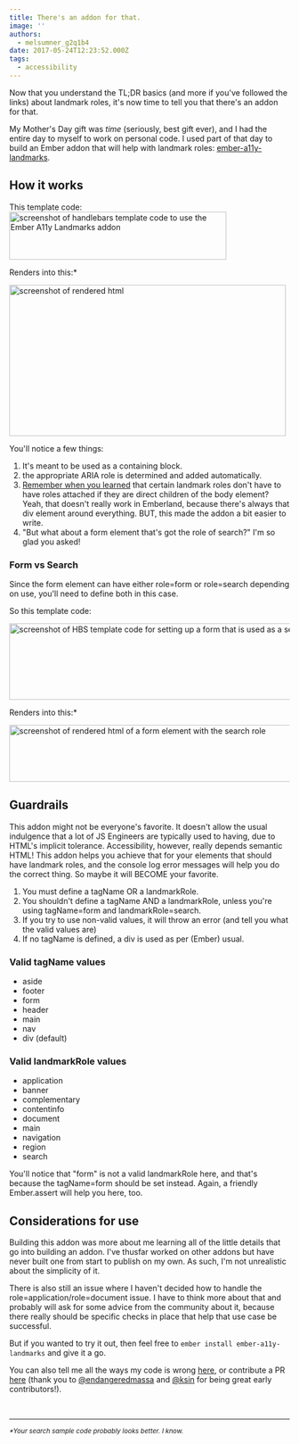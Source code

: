 ```yaml
---
title: There's an addon for that.
image: ''
authors:
  - melsumner_g2q1b4
date: 2017-05-24T12:23:52.000Z
tags:
  - accessibility
---
```

Now that you understand the TL;DR basics (and more if you've followed the links) about landmark roles, it's now time to tell you that there's an addon for that.

My Mother's Day gift was <em>time</em> (seriously, best gift ever), and I had the entire day to myself to work on personal code. I used part of that day to build an Ember addon that will help with landmark roles: <a href="https://github.com/MelSumner/ember-a11y-landmarks">ember-a11y-landmarks</a>.
<h2>How it works</h2>
This template code:

<img class="alignnone wp-image-431 size-full" src="http://melsumner.com/blog/wp-content/uploads/2018/03/a11y-landmark-code-sample-1.jpg" alt="screenshot of handlebars template code to use the Ember A11y Landmarks addon" width="390" height="86" />

Renders into this:*

<img class="alignnone wp-image-432 size-full" src="http://melsumner.com/blog/wp-content/uploads/2018/03/ember-a11y-landmarks-1.png" alt="screenshot of rendered html" width="497" height="271" />

You'll notice a few things:
<ol>
 	<li>It's meant to be used as a containing block.</li>
 	<li>the appropriate ARIA role is determined and added automatically.</li>
 	<li><a href="http://melsumner.com/blog/accessibility/understanding-structure-landmarks/">Remember when you learned</a> that certain landmark roles don't have to have roles attached if they are direct children of the body element? Yeah, that doesn't really work in Emberland, because there's always that div element around everything. BUT, this made the addon a bit easier to write.</li>
 	<li>"But what about a form element that's got the role of search?" I'm so glad you asked!</li>
</ol>
<h3>Form vs Search</h3>
Since the form element can have either role=form or role=search depending on use, you'll need to define both in this case.

So this template code:

<img class="alignnone size-full wp-image-424" src="http://melsumner.com/blog/wp-content/uploads/2018/03/a11y-landmark-form-code-sample.jpg" alt="screenshot of HBS template code for setting up a form that is used as a search" width="575" height="137" />

Renders into this:*

<img class="alignnone size-full wp-image-425" src="http://melsumner.com/blog/wp-content/uploads/2018/03/a11y-landmark-form-code-sample-rendered.jpg" alt="screenshot of rendered html of a form element with the search role" width="531" height="102" />
<h2>Guardrails</h2>
This addon might not be everyone's favorite. It doesn't allow the usual indulgence that a lot of JS Engineers are typically used to having, due to HTML's implicit tolerance. Accessibility, however, really depends semantic HTML! This addon helps you achieve that for your elements that should have landmark roles, and the console log error messages will help you do the correct thing. So maybe it will BECOME your favorite.
<ol>
 	<li>You must define a tagName OR a landmarkRole.</li>
 	<li>You shouldn't define a tagName AND a landmarkRole, unless you're using tagName=form and landmarkRole=search.</li>
 	<li>If you try to use non-valid values, it will throw an error (and tell you what the valid values are)</li>
 	<li>If no tagName is defined, a div is used as per (Ember) usual.</li>
</ol>
<h3>Valid tagName values</h3>
<ul>
 	<li>aside</li>
 	<li>footer</li>
 	<li>form</li>
 	<li>header</li>
 	<li>main</li>
 	<li>nav</li>
 	<li>div (default)</li>
</ul>
<h3>Valid landmarkRole values</h3>
<ul>
 	<li>application</li>
 	<li>banner</li>
 	<li>complementary</li>
 	<li>contentinfo</li>
 	<li>document</li>
 	<li>main</li>
 	<li>navigation</li>
 	<li>region</li>
 	<li>search</li>
</ul>
You'll notice that "form" is not a valid landmarkRole here, and that's because the tagName=form should be set instead. Again, a friendly Ember.assert will help you here, too.
<h2>Considerations for use</h2>
Building this addon was more about me learning all of the little details that go into building an addon. I've thusfar worked on other addons but have never built one from start to publish on my own. As such, I'm not unrealistic about the simplicity of it.

There is also still an issue where I haven't decided how to handle the role=application/role=document issue. I have to think more about that and probably will ask for some advice from the community about it, because there really should be specific checks in place that help that use case be successful.

But if you wanted to try it out, then feel free to `ember install ember-a11y-landmarks` and give it a go.

You can also tell me all the ways my code is wrong <a href="https://github.com/MelSumner/ember-a11y-landmarks/issues">here</a>, or contribute a PR <a href="https://github.com/MelSumner/ember-a11y-landmarks/pulls">here</a> (thank you to <a href="https://github.com/endangeredmassa">@endangeredmassa</a> and <a href="https://github.com/ksin">@ksin</a> for being great early contributors!).

&nbsp;

<hr />

<small><em>*Your search sample code probably looks better. I know.</em></small>